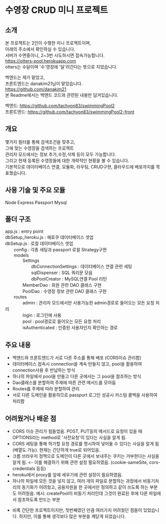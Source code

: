 # 수영장 CRUD 미니 프로젝트
    
       
          
          
## 소개
  
본 프로젝트는 2인이 수행한 미니 프로젝트이며,   
아래의 주소에서 확인하실 수 있습니다.  
서버가 수면중이니, 2~3번 시도하시면 접속가능합니다.  
https://otters-pool.herokuapp.com  
otters는 수달이며 '수'영장에 '달'려간다는 뜻으로 지었습니다.  
  
백엔드는 제가 맡았고,  
프론트엔드는 danakim21님이 맡았습니다.  
https://github.com/danakim21  
본 Readme에서는 백엔드 코드와 관련된 내용만 담겨있습니다.  
  
백엔드: https://github.com/tachyon83/swimmingPool2  
프론트엔드: https://github.com/tachyon83/swimmingPool2-front  
  
    
      
## 개요
  
몇가지 필터를 통해 검색조건을 맞추고,  
그에 맞는 수영장을 검색하는 프로젝트  
관리자 모드에서는 정보 추가,수정,삭제 등이 모두 가능합니다.  
그리고 현재 등록된 수영장들에 대한 개략적인 현황을 볼 수 있습니다.  
기본적으로 데이터베이스 연결, 모듈화, 라우팅, CRUD구현, 클라우드에 배포까지를 목표했습니다.  
  
  
  
## 사용 기술 및 주요 모듈
  
Node Express Passport Mysql
  
  
  
## 폴더 구조
  
app.js : entry point   
dbSetup_heroku.js : 헤로쿠 데이터베이스 셋업   
dbSetup.js : 로컬 데이터베이스 셋업   
&emsp;&emsp;config : 각종 세팅과 passport 로컬 Strategy구현   
&emsp;&emsp;models   
&emsp;&emsp;&emsp;&emsp;Settings   
&emsp;&emsp;&emsp;&emsp;&emsp;&emsp;dbConnectionSettings : 데이터베이스 연결 관련 세팅   
&emsp;&emsp;&emsp;&emsp;&emsp;&emsp;sqlDispenser : SQL 쿼리문 모음   
&emsp;&emsp;&emsp;&emsp;&emsp;&emsp;dbPoolCreator : MySQL연결 Pool 리턴   
&emsp;&emsp;&emsp;&emsp;MemberDao : 회원 관련 DAO 클래스 구현   
&emsp;&emsp;&emsp;&emsp;PoolDao : 수영장 정보 관련 DAO 클래스 구현   
&emsp;&emsp;routes   
&emsp;&emsp;&emsp;&emsp;admin : 관리자 모드에서만 사용가능한 admin경로로 들어오는 모든 요청 처리   
&emsp;&emsp;&emsp;&emsp;login : 로그인에 사용   
&emsp;&emsp;&emsp;&emsp;pool : pool경로로 들어오는 모든 요청 처리  
&emsp;&emsp;&emsp;&emsp;isAuthenticated : 인증된 사용자인지 확인하는 경로  


  
  
## 주요 내용
  
- 백엔드와 프론트엔드가 서로 다른 주소를 통해 배포 (CORS이슈 관리함)  
- 데이터베이스 접속시 connection을 계속 만들지 않고, pool을 활용하여 connection사용 후 반납하는 방식
- 하나의 파일에서 pool을 만들고 다른 곳에서는 그 pool을 참조하는 방식
- Dao클래스를 분할하여 주제에 따른 관련 메서드를 모아둠
- Routes를 주제에 따라 분할하여 관리
- 서로 다른 도메인을 활용하므로 passport 로그인 성공시 커스텀 콜백을 사용하여 처리함
  
        
        
## 어려웠거나 배운 점
  
- CORS 이슈 관리가 힘들었음. POST, PUT등의 메서드로 요청이 있을 때 OPTIONS라는 method로 '사전요청'이 있다는 사실을 알게 됨.
- CORS 세팅을 통해 허가할 요청 경로를 명시하여 넣어둘 수 있다는 사실을 알게 됨 (배열도 가능). 현재는 간단하게 true로 되어있음.
- 크롬 브라우저 정책으로 도메인이 다른 곳에서 보내주는 쿠키는 거부한다는 사실을 알게 됨. <- 이를 해결하기 위해 관련 설정 필요하였음.
  (cookie-sameSite, cors-credentials 등등)
- heroku에서 proxy를 앞에 세우기에 관련 설정이 필요하였음.
- 하나의 파일에 모든 것을 넣지 않고, 여러 개의 파일로 분할하는 과정에서 비동기처리의 동기화가 어려웠고,
  공용자원을 한 곳에서만 정의하고 같이 쓰도록 하는 부분도 어려웠음.
  예시: createPool이 비동기 처리인데 그것이 완료된 후에 다른 파일에서 참조하도록 만드는 부분
    
    
    
* 비록 간단한 프로젝트이지만, 첫번째였던 만큼 여러가지 어려웠던 점들이 있었습니다. 하지만, 이를 통해 생각보다 많은 부분을 깨닫게 되었습니다.  


